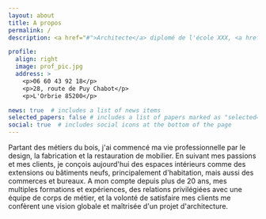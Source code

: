 ```yaml
---
layout: about
title: A propos
permalink: /
description: <a href="#">Architecte</a> diplomé de l'école XXX, <a href="#">Designeur</a> & <a href="#">Professeur</a> en qualité de XXX au lycée XXX.

profile:
  align: right
  image: prof_pic.jpg
  address: >
    <p>06 60 43 92 18</p>
    <p>28, route de Puy Chabot</p>
    <p>L'Orbrie 85200</p>

news: true  # includes a list of news items
selected_papers: false # includes a list of papers marked as "selected={true}"
social: true  # includes social icons at the bottom of the page
---
```


Partant des métiers du bois, j'ai commencé ma vie professionnelle par le design, la fabrication et la restauration de mobilier. En suivant mes passions et mes clients, je conçois aujourd'hui des espaces intérieurs comme des extensions ou bâtiments neufs, principalement d'habitation, mais aussi des commerces et bureaux.
A mon compte depuis plus de 20 ans, mes multiples formations et expériences, des relations privilégiées avec une équipe de corps de métier, et la volonté de satisfaire mes clients me confèrent une vision globale et maîtrisée d'un projet d'architecture.

<!-- Write your biography here. Tell the world about yourself. Link to your favorite [subreddit](http://reddit.com){:target="\_blank"}. You can put a picture in, too. The code is already in, just name your picture `prof_pic.jpg` and put it in the `img/` folder.

Put your address / P.O. box / other info right below your picture. You can also disable any these elements by editing `profile` property of the YAML header of your `_pages/about.md`. Edit `_bibliography/papers.bib` and Jekyll will render your [publications page](/al-folio/publications/) automatically.

Link to your social media connections, too. This theme is set up to use [Font Awesome icons](http://fortawesome.github.io/Font-Awesome/){:target="\_blank"} and [Academicons](https://jpswalsh.github.io/academicons/){:target="\_blank"}, like the ones below. Add your Facebook, Twitter, LinkedIn, Google Scholar, or just disable all of them.
 -->